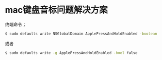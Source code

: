 # mac键盘音标问题解决方案

终端命令；

```bash
$ sudo defaults write NSGlobalDomain ApplePressAndHoldEnabled -boolean false
```

或者

```bash
$ sudo defaults write -g ApplePressAndHoldEnabled -bool false
```



